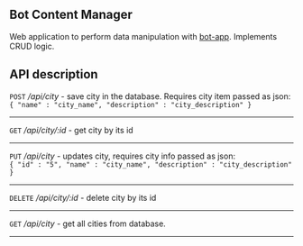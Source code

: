 Bot Content Manager<br/>  
----------------------

Web application to perform data manipulation with 
[bot-app](https://github.com/strizhonov-secret/trvl-hlpr/tree/master/bot-app).
Implements CRUD logic.


API description<br/>  
------------------------
`POST` */api/city* - save city in the database. Requires city item passed as json:<br/>
`{ "name" : "city_name", "description" : "city_description" }`<br/>

***

 `GET` */api/city/:id* - get city by its id<br/>

***
 
`PUT` */api/city* - updates city, requires city info passed as json:<br/>
`{ "id" : "5", "name" : "city_name", "description" : "city_description" }`<br/>

***

`DELETE` */api/city/:id* - delete city by its id<br/>

***

 `GET` */api/city* - get all cities from database.<br/>
 
***